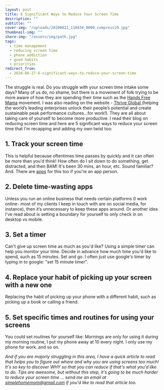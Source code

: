 ```yaml
---
layout: post
title: 6 Significant Ways to Reduce Your Screen Time
description: ""
subtitle: ""
cover-img: "/uploads/20200822_110434_0000_compress19.jpg"
thumbnail-img: ""
share-img: "/assets/img/path.jpg"
tags:
  - time management
  - reducing screen time
  - phone addiction
  - good habits
  - priorities
redirect_from:
  - 2020-08-27-6-significant-ways-to-reduce-your-screen-time
---
```


The struggle is real. Do you struggle with your screen time intake some days? Many of us do, no shame, but there is a movement of folk trying to be more aware of how they are spending their time such as the [Hands Free Mama](https://amzn.to/2BduGKX) movement. I was also reading on the website - [Thrive Global ](https://thriveglobal.com/)(helping the world’s leading enterprises unlock their people’s potential and create sustainable peak performance cultures...for work!). They are all about taking care of yourself to become more productive. I read their blog on reducing screen time and here are 5 significant ways to reduce your screen time that I'm recapping and adding my own twist too:

## 1. Track your screen time

This is helpful because oftentimes time passes by quickly and it can often be more than you'd think! How often do I sit down to do something, get distracted, and then BAM! It's been 30 mins, an hour, etc. Sound familiar? And. There are [apps](https://www.digitaltrends.com/mobile/best-apps-for-limiting-your-screen-time/) for this too if you're an app person.

## 2. Delete time-wasting apps

Unless you run an online business that needs certain platforms (I work online- most of my clients I keep in touch with are on social media, for instance), then it’s unnecessary to keep these apps around. Or another idea I've read about is setting a boundary for yourself to only check in on desktop vs mobile.

## 3. Set a timer

Can't give up screen time as much as you'd like? Using a simple timer can help you monitor your time. Decide in advance how much time you'd like to spend, such as 15 minutes. Set and go. I often just use google's timer by typing in to google: "set 15 minute timer".

## 4. Replace your habit of picking up your screen with a new one

Replacing the habit of picking up your phone with a different habit, such as picking up a book or calling a friend.

## 5. Set specific times and routines for using your screens

You could set routines for yourself like: Mornings are only for using it during my morning routine, I put my phone away at 10 every night. I only use my phone for work..and so on.

_And if you are majorly struggling in this area, I have a quick article to read that helps you to figure out where and why you are using screens too much! It's so key to discover WHY so that you can reduce if that's what you'd like to do. Tips are awesome, but without this step, it's going to be much harder to reduce your screen time ... send me an email at_ [_simplehomemom@gmail.com_](mailto:simplehomemom@gmail.com) _if you'd like to read that article too._

⁣
